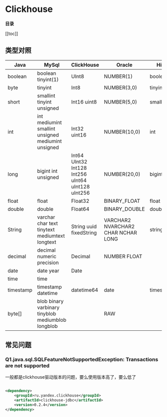 # Clickhouse

**目录**

[[toc]]

## 类型对照

| **Java**  | **MySql**                                          | **ClickHouse**                                    | **Oracle**                         | **Hive**  | **Flink Sql**  |
|-----------|----------------------------------------------------|---------------------------------------------------|------------------------------------|-----------|----------------|
| boolean   | boolean  tinyint(1)                                | UInt8                                             | NUMBER(1)                          | boolean   | BOOLEAN        |
| byte      | tinyint                                            | Int8                                              | NUMBER(3,0)                        | tinyint   | TINYINT        |
| short     | smallint tinyint unsigned                          | Int16 uint8                                       | NUMBER(5,0)                        | smallint  | SMALLINT       |
| int       | int mediumint smallint unsigned mediumint unsigned | Int32 uint16                                      | NUMBER(10,0)                       | int       | INT            |
| long      | bigint int unsigned                                | Int64 UInt32 Int128 Int256 uInt64 uInt128 uInt256 | NUMBER(20,0)                       | bigint    | BIGINT         |
| float     | float                                              | Float32                                           | BINARY_FLOAT                       | float     | FLOAT          |
| double    | double                                             | Float64                                           | BINARY_DOUBLE                      | double    | DOUBLE         |
| String    | varchar char text tinytext mediumtext longtext     | String uuid fixedString                           | VARCHAR2 NVARCHAR2 CHAR NCHAR LONG | string    | STRING VARCHAR |
| decimal   | decimal numeric precision                          | Decimal                                           | NUMBER FLOAT                       |           | DECIMAL        |
| date      | date year                                          | Date                                              |                                    |           | DATE           |
| time      | time                                               |                                                   |                                    |           | TIME(0)        |
| timestamp | timestamp datetime                                 | datetime64                                        | date                               | timestamp | TIMESTAMP      |
| byte[]    | blob binary varbinary tinyblob mediumblob longblob |                                                   | RAW                                |           | BYTES          |

## 常见问题

### Q1.java.sql.SQLFeatureNotSupportedException: Transactions are not supported

一般都是clickhouse驱动版本的问题，要么使用版本高了，要么低了

```xml

<dependency>
    <groupId>ru.yandex.clickhouse</groupId>
    <artifactId>clickhouse-jdbc</artifactId>
    <version>0.2.4</version>
</dependency>
```
